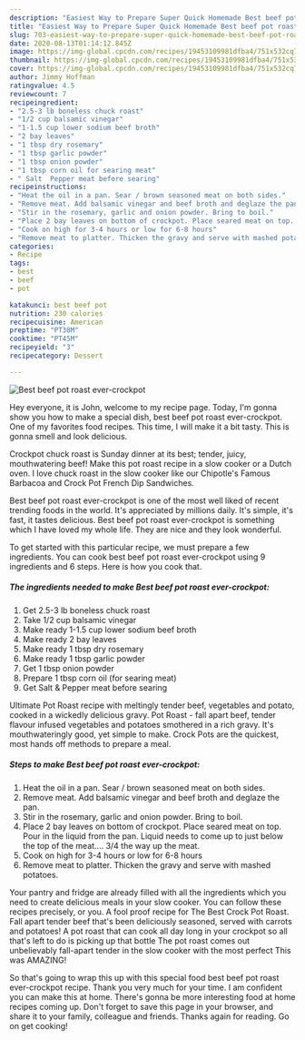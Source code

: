 ```yaml
---
description: "Easiest Way to Prepare Super Quick Homemade Best beef pot roast ever-crockpot"
title: "Easiest Way to Prepare Super Quick Homemade Best beef pot roast ever-crockpot"
slug: 703-easiest-way-to-prepare-super-quick-homemade-best-beef-pot-roast-ever-crockpot
date: 2020-08-13T01:14:12.845Z
image: https://img-global.cpcdn.com/recipes/19453109981dfba4/751x532cq70/best-beef-pot-roast-ever-crockpot-recipe-main-photo.jpg
thumbnail: https://img-global.cpcdn.com/recipes/19453109981dfba4/751x532cq70/best-beef-pot-roast-ever-crockpot-recipe-main-photo.jpg
cover: https://img-global.cpcdn.com/recipes/19453109981dfba4/751x532cq70/best-beef-pot-roast-ever-crockpot-recipe-main-photo.jpg
author: Jimmy Hoffman
ratingvalue: 4.5
reviewcount: 7
recipeingredient:
- "2.5-3 lb boneless chuck roast"
- "1/2 cup balsamic vinegar"
- "1-1.5 cup lower sodium beef broth"
- "2 bay leaves"
- "1 tbsp dry rosemary"
- "1 tbsp garlic powder"
- "1 tbsp onion powder"
- "1 tbsp corn oil for searing meat"
- " Salt  Pepper meat before searing"
recipeinstructions:
- "Heat the oil in a pan. Sear / brown seasoned meat on both sides."
- "Remove meat. Add balsamic vinegar and beef broth and deglaze the pan."
- "Stir in the rosemary, garlic and onion powder. Bring to boil."
- "Place 2 bay leaves on bottom of crockpot. Place seared meat on top. Pour in the liquid from the pan. Liquid needs to come up to just below the top of the meat.... 3/4 the way up the meat."
- "Cook on high for 3-4 hours or low for 6-8 hours"
- "Remove meat to platter. Thicken the gravy and serve with mashed potatoes."
categories:
- Recipe
tags:
- best
- beef
- pot

katakunci: best beef pot 
nutrition: 230 calories
recipecuisine: American
preptime: "PT38M"
cooktime: "PT45M"
recipeyield: "3"
recipecategory: Dessert

---
```



![Best beef pot roast ever-crockpot](https://img-global.cpcdn.com/recipes/19453109981dfba4/751x532cq70/best-beef-pot-roast-ever-crockpot-recipe-main-photo.jpg)

Hey everyone, it is John, welcome to my recipe page. Today, I'm gonna show you how to make a special dish, best beef pot roast ever-crockpot. One of my favorites food recipes. This time, I will make it a bit tasty. This is gonna smell and look delicious.

Crockpot chuck roast is Sunday dinner at its best; tender, juicy, mouthwatering beef! Make this pot roast recipe in a slow cooker or a Dutch oven. I love chuck roast in the slow cooker like our Chipotle&#39;s Famous Barbacoa and Crock Pot French Dip Sandwiches.

Best beef pot roast ever-crockpot is one of the most well liked of recent trending foods in the world. It's appreciated by millions daily. It's simple, it's fast, it tastes delicious. Best beef pot roast ever-crockpot is something which I have loved my whole life. They are nice and they look wonderful.


To get started with this particular recipe, we must prepare a few ingredients. You can cook best beef pot roast ever-crockpot using 9 ingredients and 6 steps. Here is how you cook that.

<!--inarticleads1-->

##### The ingredients needed to make Best beef pot roast ever-crockpot:

1. Get 2.5-3 lb boneless chuck roast
1. Take 1/2 cup balsamic vinegar
1. Make ready 1-1.5 cup lower sodium beef broth
1. Make ready 2 bay leaves
1. Make ready 1 tbsp dry rosemary
1. Make ready 1 tbsp garlic powder
1. Get 1 tbsp onion powder
1. Prepare 1 tbsp corn oil (for searing meat)
1. Get  Salt &amp; Pepper meat before searing


Ultimate Pot Roast recipe with meltingly tender beef, vegetables and potato, cooked in a wickedly delicious gravy. Pot Roast - fall apart beef, tender flavour infused vegetables and potatoes smothered in a rich gravy. It&#39;s mouthwateringly good, yet simple to make. Crock Pots are the quickest, most hands off methods to prepare a meal. 

<!--inarticleads2-->

##### Steps to make Best beef pot roast ever-crockpot:

1. Heat the oil in a pan. Sear / brown seasoned meat on both sides.
1. Remove meat. Add balsamic vinegar and beef broth and deglaze the pan.
1. Stir in the rosemary, garlic and onion powder. Bring to boil.
1. Place 2 bay leaves on bottom of crockpot. Place seared meat on top. Pour in the liquid from the pan. Liquid needs to come up to just below the top of the meat.... 3/4 the way up the meat.
1. Cook on high for 3-4 hours or low for 6-8 hours
1. Remove meat to platter. Thicken the gravy and serve with mashed potatoes.


Your pantry and fridge are already filled with all the ingredients which you need to create delicious meals in your slow cooker. You can follow these recipes precisely, or you. A fool proof recipe for The Best Crock Pot Roast. Fall apart tender beef that&#39;s been deliciously seasoned, served with carrots and potatoes! A pot roast that can cook all day long in your crockpot so all that&#39;s left to do is picking up that bottle The pot roast comes out unbelievably fall-apart tender in the slow cooker with the most perfect This was AMAZING! 

So that's going to wrap this up with this special food best beef pot roast ever-crockpot recipe. Thank you very much for your time. I am confident you can make this at home. There's gonna be more interesting food at home recipes coming up. Don't forget to save this page in your browser, and share it to your family, colleague and friends. Thanks again for reading. Go on get cooking!
